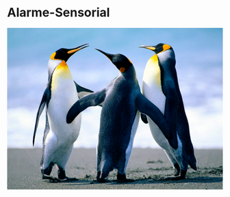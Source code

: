 # Alarme-Sensorial  


![Alt Text](https://github.com/anairda84/Alarme-Sensorial/blob/master/Penguins%20-%20C%C3%B3pia%20-%20C%C3%B3pia.jpg)

      
